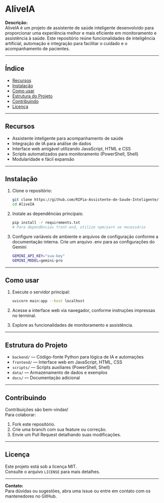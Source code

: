 # AliveIA

**Descrição:**  
AliveIA é um projeto de assistente de saúde inteligente desenvolvido para proporcionar uma experiência melhor e mais eficiente em monitoramento e assistência à saúde. Este repositório reúne funcionalidades de inteligência artificial, automação e integração para facilitar o cuidado e o acompanhamento de pacientes.

---

## Índice

- [Recursos](#recursos)
- [Instalação](#instalação)
- [Como usar](#como-usar)
- [Estrutura do Projeto](#estrutura-do-projeto)
- [Contribuindo](#contribuindo)
- [Licença](#licença)

---

## Recursos

- Assistente inteligente para acompanhamento de saúde
- Integração de IA para análise de dados
- Interface web amigável utilizando JavaScript, HTML e CSS
- Scripts automatizados para monitoramento (PowerShell, Shell)
- Modularidade e fácil expansão

---

## Instalação

1. Clone o repositório:
   ```bash
   git clone https://github.com/RIPia-Assistente-de-Saude-Inteligente/AliveIA.git
   cd AliveIA
   ```

2. Instale as dependências principais:
   ```bash
   pip install -r requirements.txt
   # Para dependências front-end, utilize npm/yarn se necessário
   ```

3. Configure variáveis de ambiente e arquivos de configuração conforme a documentação interna.
   Crie um arquivo .env para as configurações do Gemini
   ```bash
   GEMINI_API_KEY="sua-key"
   GEMINI_MODEL=gemini-pro
   ```
---

## Como usar

1. Execute o servidor principal:
   ```bash
   uvicorn main:app --host localhost 
   ```

2. Acesse a interface web via navegador, conforme instruções impressas no terminal.

3. Explore as funcionalidades de monitoramento e assistência.

---

## Estrutura do Projeto

- `backend/` — Código-fonte Python para lógica de IA e automações
- `frontend/` — Interface web em JavaScript, HTML, CSS
- `scripts/` — Scripts auxiliares (PowerShell, Shell)
- `data/` — Armazenamento de dados e exemplos
- `docs/` — Documentação adicional

---

## Contribuindo

Contribuições são bem-vindas!  
Para colaborar:

1. Fork este repositório.
2. Crie uma branch com sua feature ou correção.
3. Envie um Pull Request detalhando suas modificações.

---

## Licença

Este projeto está sob a licença MIT.  
Consulte o arquivo `LICENSE` para mais detalhes.

---

**Contato:**  
Para dúvidas ou sugestões, abra uma issue ou entre em contato com os mantenedores no GitHub.
